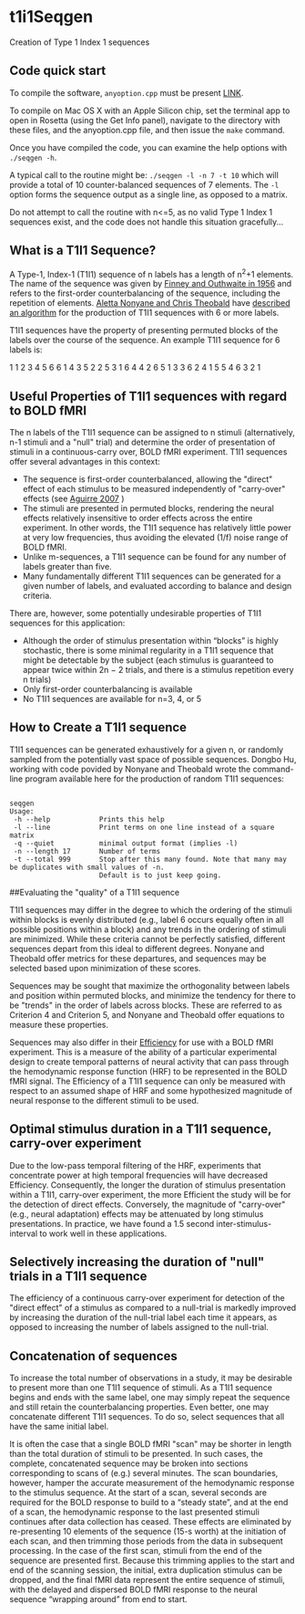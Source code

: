 # t1i1Seqgen
Creation of Type 1 Index 1 sequences

## Code quick start
To compile the software, `anyoption.cpp` must be present [LINK](https://github.com/hackorama/AnyOption).

To compile on Mac OS X with an Apple Silicon chip, set the terminal app to open in Rosetta (using the Get Info panel), navigate to the directory with these files, and the anyoption.cpp file, and then issue the `make` command.

Once you have compiled the code, you can examine the help options with `./seqgen -h`.

A typical call to the routine might be:
`./seqgen -l -n 7 -t 10`
which will provide a total of 10 counter-balanced sequences of 7 elements. The `-l` option forms the sequence output as a single line, as opposed to a matrix.

Do not attempt to call the routine with n<=5, as no valid Type 1 Index 1 sequences exist, and the code does not handle this situation gracefully...

## What is a T1I1 Sequence?

A Type-1, Index-1 (T1I1) sequence of n labels has a length of n<sup>2</sup>+1 elements. The name of the sequence was given by [Finney and Outhwaite in 1956](http://adsabs.harvard.edu/abs/1955Natur.176..748F) and refers to the first-order counterbalancing of the sequence, including the repetition of elements. [Aletta Nonyane and Chris Theobald](ttp://www.bioss.ac.uk/staff/cmt/designseq.html) have [described an algorithm](http://dx.doi.org/10.1348/000711006X114568) for the production of T1I1 sequences with 6 or more labels. 

T1I1 sequences have the property of presenting permuted blocks of the labels over the course of the sequence. An example T1I1 sequence for 6 labels is:

  1
  1  2  3  4  5  6
  6  1  4  3  5  2
  2  5  3  1  6  4
  4  2  6  5  1  3
  3  6  2  4  1  5
  5  4  6  3  2  1

## Useful Properties of T1I1 sequences with regard to BOLD fMRI

The n labels of the T1I1 sequence can be assigned to n stimuli (alternatively, n-1 stimuli and a "null" trial) and determine the order of presentation of stimuli in a continuous-carry over, BOLD fMRI experiment. T1I1 sequences offer several advantages in this context:

  * The sequence is first-order counterbalanced, allowing the "direct" effect of each stimulus to be measured independently of "carry-over" effects (see [Aguirre 2007](https://pubmed.ncbi.nlm.nih.gov/17376705/) )
  * The stimuli are presented in permuted blocks, rendering the neural effects relatively insensitive to order effects across the entire experiment. In other words, the T1I1 sequence has relatively little power at very low frequencies, thus avoiding the elevated (1/f) noise range of BOLD fMRI.
  * Unlike m-sequences, a T1I1 sequence can be found for any number of labels greater than five.
  * Many fundamentally different T1I1 sequences can be generated for a given number of labels, and evaluated according to balance and design criteria.

There are, however, some potentially undesirable properties of T1I1 sequences for this application:

  * Although the order of stimulus presentation within “blocks” is highly stochastic, there is some minimal regularity in a T1I1 sequence that might be detectable by the subject (each stimulus is guaranteed to appear twice within 2n − 2 trials, and there is a stimulus repetition every n trials)
  * Only first-order counterbalancing is available
  * No T1I1 sequences are available for n=3, 4, or 5

## How to Create a T1I1 sequence

T1I1 sequences can be generated exhaustively for a given n, or randomly sampled from the potentially vast space of possible sequences. Dongbo Hu, working with code povided by Nonyane and Theobald wrote the command-line program available here for the production of random T1I1 sequences:

<code>
seqgen
Usage: 
 -h --help            Prints this help
 -l --line            Print terms on one line instead of a square matrix
 -q --quiet           minimal output format (implies -l)
 -n --length 17       Number of terms 
 -t --total 999       Stop after this many found. Note that many may be duplicates with small values of -n.
                      Default is to just keep going.
</code>

##Evaluating the "quality" of a T1I1 sequence

T1I1 sequences may differ in the degree to which the ordering of the stimuli within blocks is evenly distributed (e.g., label 6 occurs equally often in all possible positions within a block) and any trends in the ordering of stimuli are minimized. While these criteria cannot be perfectly satisfied, different sequences depart from this ideal to different degrees. Nonyane and Theobald offer metrics for these departures, and sequences may be selected based upon minimization of these scores.

Sequences may be sought that maximize the orthogonality between labels and position within permuted blocks, and minimize the tendency for there to be "trends" in the order of labels across blocks. These are referred to as Criterion 4 and Criterion 5, and Nonyane and Theobald offer equations to measure these properties.

Sequences may also differ in their [Efficiency](http://www.ncbi.nlm.nih.gov/pubmed/10547338) for use with a BOLD fMRI experiment. This is a measure of the ability of a particular experimental design to create temporal patterns of neural activity that can pass through the hemodynamic response function (HRF) to be represented in the BOLD fMRI signal. The Efficiency of a T1I1 sequence can only be measured with respect to an assumed shape of HRF and some hypothesized magnitude of neural response to the different stimuli to be used.

## Optimal stimulus duration in a T1I1 sequence, carry-over experiment

Due to the low-pass temporal filtering of the HRF, experiments that concentrate power at high temporal frequencies will have decreased Efficiency. Consequently, the longer the duration of stimulus presentation within a T1I1, carry-over experiment, the more Efficient the study will be for the detection of direct effects. Conversely, the magnitude of "carry-over" (e.g., neural adaptation) effects may be attenuated by long stimulus presentations. In practice, we have found a 1.5 second inter-stimulus-interval to work well in these applications.

## Selectively increasing the duration of "null" trials in a T1I1 sequence

The efficiency of a continuous carry-over experiment for detection of the "direct effect" of a stimulus as compared to a null-trial is markedly improved by increasing the duration of the null-trial label each time it appears, as opposed to increasing the number of labels assigned to the null-trial.

## Concatenation of sequences

To increase the total number of observations in a study, it may be desirable to present more than one T1I1 sequence of stimuli. As a T1I1 sequence begins and ends with the same label, one may simply repeat the sequence and still retain the counterbalancing properties. Even better, one may concatenate different T1I1 sequences. To do so, select sequences that all have the same initial label.

It is often the case that a single BOLD fMRI "scan" may be shorter in length than the total duration of stimuli to be presented. In such cases, the complete, concatenated sequence may be broken into sections corresponding to scans of (e.g.) several minutes. The scan boundaries, however, hamper the accurate measurement of the hemodynamic response to the stimulus sequence. At the start of a scan, several seconds are required for the BOLD response to build to a “steady state”, and at the end of a scan, the hemodynamic response to the last presented stimuli continues after data collection has ceased. These effects are eliminated by re-presenting 10 elements of the sequence (15-s worth) at the initiation of each scan, and then trimming those periods from the data in subsequent processing. In the case of the first scan, stimuli from the end of the sequence are presented first. Because this trimming applies to the start and end of the scanning session, the initial, extra duplication stimulus can be dropped, and the final fMRI data represent the entire sequence of stimuli, with the delayed and dispersed BOLD fMRI response to the neural sequence “wrapping around” from end to start.

